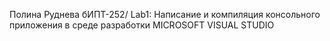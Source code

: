 Полина Руднева бИПТ-252/ Lab1: Написание и компиляция консольного приложения в среде разработки MICROSOFT VISUAL STUDIO

